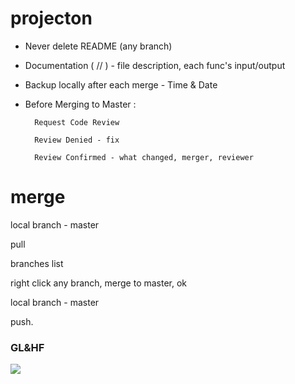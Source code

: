 # projecton
- Never delete README (any branch)
- Documentation ( // ) - file description, each func's input/output
- Backup locally after each merge - Time & Date
- Before Merging to Master :

        Request Code Review

        Review Denied - fix

        Review Confirmed - what changed, merger, reviewer

# merge

local branch - master

pull

branches list

right click any branch, merge to master, ok

local branch - master

push.

### GL&HF
        
![](https://github.com/leaguelior/projecton/blob/Liad/when-code-print-hello-world-runs-at-first-try-i0-44305895.png?raw=true)
